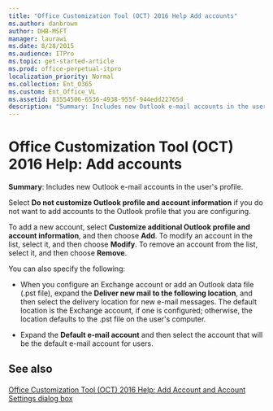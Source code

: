 ```yaml
---
title: "Office Customization Tool (OCT) 2016 Help Add accounts"
ms.author: danbrown
author: DHB-MSFT
manager: laurawi
ms.date: 8/28/2015
ms.audience: ITPro
ms.topic: get-started-article
ms.prod: office-perpetual-itpro
localization_priority: Normal
ms.collection: Ent_O365
ms.custom: Ent_Office_VL
ms.assetid: 83554506-6536-4938-955f-944edd22765d
description: "Summary: Includes new Outlook e-mail accounts in the user's profile."
---
```


# Office Customization Tool (OCT) 2016 Help: Add accounts

 **Summary**: Includes new Outlook e-mail accounts in the user's profile.
  
Select **Do not customize Outlook profile and account information** if you do not want to add accounts to the Outlook profile that you are configuring. 
  
To add a new account, select **Customize additional Outlook profile and account information**, and then choose **Add**. To modify an account in the list, select it, and then choose **Modify**. To remove an account from the list, select it, and then choose **Remove**.
  
You can also specify the following: 
  
- When you configure an Exchange account or add an Outlook data file (.pst file), expand the **Deliver new mail to the following location**, and then select the delivery location for new e-mail messages. The default location is the Exchange account, if one is configured; otherwise, the location defaults to the .pst file on the user's computer.
    
- Expand the **Default e-mail account** and then select the account that will be the default e-mail account for users. 
    
## See also

#### 

[Office Customization Tool (OCT) 2016 Help: Add Account and Account Settings dialog box](oct-2016-help-add-account-and-account-settings-dialog-box.md)

